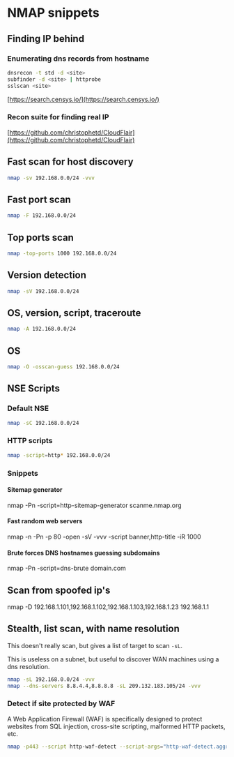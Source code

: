 # NMAP snippets

## Finding IP behind

### Enumerating dns records from hostname

```bash
dnsrecon -t std -d <site>
subfinder -d <site> | httprobe
sslscan <site>
```
[https://search.censys.io/](https://search.censys.io/)

### Recon suite for finding real IP

[https://github.com/christophetd/CloudFlair](https://github.com/christophetd/CloudFlair)

## Fast scan for host discovery

```bash
nmap -sv 192.168.0.0/24 -vvv
```

## Fast port scan

```bash
nmap -F 192.168.0.0/24
```

## Top ports scan

```bash
nmap -top-ports 1000 192.168.0.0/24
```

## Version detection

```bash
nmap -sV 192.168.0.0/24
```

## OS, version, script, traceroute

```bash
nmap -A 192.168.0.0/24
```

## OS

```bash
nmap -O -osscan-guess 192.168.0.0/24
```

## NSE Scripts

### Default NSE

```bash
nmap -sC 192.168.0.0/24
```

### HTTP scripts

```bash
nmap -script=http* 192.168.0.0/24
```

### Snippets

#### Sitemap generator

nmap -Pn -script=http-sitemap-generator scanme.nmap.org

#### Fast random web servers

nmap -n -Pn -p 80 -open -sV -vvv -script banner,http-title -iR 1000

#### Brute forces DNS hostnames guessing subdomains

nmap -Pn -script=dns-brute domain.com

## Scan from spoofed ip's

nmap -D 192.168.1.101,192.168.1.102,192.168.1.103,192.168.1.23 192.168.1.1

## Stealth, list scan, with name resolution

This doesn't really scan, but gives a list of target to scan `-sL`.

This is useless on a subnet, but useful to discover WAN machines using a dns resolution.

```bash
nmap -sL 192.168.0.0/24 -vvv
nmap --dns-servers 8.8.4.4,8.8.8.8 -sL 209.132.183.105/24 -vvv
```

### Detect if site protected by WAF

A Web Application Firewall (WAF) is specifically designed to protect websites from SQL injection, cross-site scripting, malformed HTTP packets, etc. 

```bash
nmap -p443 --script http-waf-detect --script-args="http-waf-detect.aggro,http-waf-detect.detectBodyChanges" <site>
```
